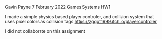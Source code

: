 Gavin Payne
7 February 2022
Games Systems HW1

I made a simple physics based player controler, and collision system that uses pixel colors as collision tags
https://zggof1999.itch.io/playercontroler

I did not collaborate on this assignment
